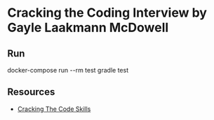# Cracking the Coding Interview by Gayle Laakmann McDowell

## Run

docker-compose run --rm test gradle test

## Resources
- [Cracking The Code Skills](http://www.crackingthecodinginterview.com/uploads/6/5/2/8/6528028/cracking_the_coding_skills_-_v6.pdf)
